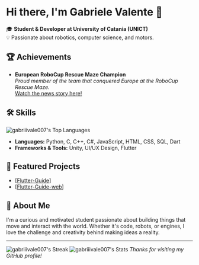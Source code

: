 # Hi there, I'm Gabriele Valente 👋

🎓 **Student & Developer at University of Catania (UNICT)**  
💡 Passionate about robotics, computer science, and motors.

## 🏆 Achievements

- **European RoboCup Rescue Maze Champion**  
  _Proud member of the team that conquered Europe at the RoboCup Rescue Maze._  
  [Watch the news story here!](https://www.ilgiornale.it/video/attualit/l-iis-e-fermi-r-guttuso-giarre-conquista-l-europa-terzo-2493723.html)

## 🛠️ Skills
![gabriiivale007's Top Languages](https://github-readme-stats.vercel.app/api/top-langs/?username=gabriiivale007&theme=vue-dark&show_icons=true&hide_border=false&layout=compact)
- **Languages:** Python, C, C++, C#, JavaScript, HTML, CSS, SQL, Dart
- **Frameworks & Tools:** Unity, UI/UX Design, Flutter

## 🚀 Featured Projects

- [[Flutter-Guide](https://github.com/gabriiivale007/Flutter-Guide)]
- [[Flutter-Guide-web](https://gabriiivale007.github.io/Flutter-Guide/)]

## 🔗 About Me

I'm a curious and motivated student passionate about building things that move and interact with the world. Whether it's code, robots, or engines, I love the challenge and creativity behind making ideas a reality.

---
![gabriiivale007's Streak](https://github-readme-streak-stats.herokuapp.com/?user=gabriiivale007&theme=vue-dark&hide_border=false)
![gabriiivale007's Stats](https://github-readme-stats.vercel.app/api?username=gabriiivale007&theme=vue-dark&show_icons=true&hide_border=false&count_private=true)
_Thanks for visiting my GitHub profile!_
